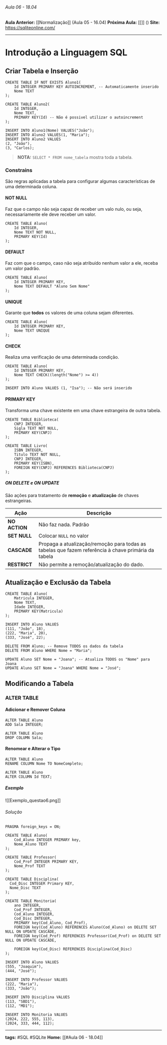 ###### Aula 06 - 18.04
**Aula Anterior:** [[Normalização]] (Aula 05 - 16.04)
**Próxima Aula:** [[]] ()
**Site:** https://sqliteonline.com/

---
# Introdução a Linguagem SQL
## Criar Tabela e Inserção

```sqlite
CREATE TABLE IF NOT EXISTS Aluno1(
	Id INTEGER PRIMARY KEY AUTOINCREMENT, -- Automaticamente inserido
	Nome TEXT
);

CREATE TABLE Aluno2(
	Id INTEGER,
	Nome TEXT,
	PRIMARY KEY(Id) -- Não é possivel utilizar o autoincrement
);

INSERT INTO Aluno1(Nome) VALUES("João");
INSERT INTO Aluno2 VALUES(1, "Maria");
INSERT INTO Aluno2 VALUES
(2, "João"),
(3, "Carlos);
```

> **NOTA:** `SELECT * FROM nome_tabela` mostra toda a tabela.

### Constrains
São regras aplicadas a tabela para configurar algumas características de uma determinada coluna.

#### NOT NULL
Faz que o campo não seja capaz de receber um valo nulo, ou seja, necessariamente ele deve receber um valor.

```sqlite
CREATE TABLE Aluno(
	Id INTEGER,
	Nome TEXT NOT NULL,
	PRIMARY KEY(Id)
);
```

#### DEFAULT
Faz com que o campo, caso não seja atribuído nenhum valor a ele, receba um valor padrão.

```sqlite
CREATE TABLE Aluno(
	Id INTEGER PRIMARY KEY,
	Nome TEXT DEFAULT "Aluno Sem Nome"
);
```

#### UNIQUE
Garante que **todos** os valores de uma coluna sejam diferentes.

```sqlite
CREATE TABLE Aluno(
	Id INTEGER PRIMARY KEY,
	Nome TEXT UNIQUE
);
```

#### CHECK
Realiza uma verificação de uma determinada condição.

```sqlite
CREATE TABLE Aluno(
	Id INTEGER PRIMARY KEY,
	Nome TEXT CHECK((length("Nome") >= 4))
);

INSERT INTO Aluno VALUES (1, "Isa"); -- Não será inserido
```

#### PRIMARY KEY
Transforma uma chave existente em uma chave estrangeira de outra tabela.

```sqlite
CREATE TABLE Biblioteca(
	CNPJ INTEGER,
	Sigla TEXT NOT NULL,
	PRIMARY KEY(CNPJ)
);

CREATE TABLE Livro(
	ISBN INTEGER,
	Titulo TEXT NOT NULL,
	CNPJ INTEGER,
	PRIMARY KEY(ISBN),
	FOREIGN KEY(CNPJ) REFERENCES Biblioteca(CNPJ)
);
```

##### ON DELETE e ON UPDATE
São ações para tratamento de **remoção** e **atualização** de chaves estrangeiras.

| Ação          | Descrição                                                                                           |
| ------------- | --------------------------------------------------------------------------------------------------- |
| **NO ACTION** | Não faz nada. Padrão                                                                                |
| **SET NULL**  | Colocar `NULL` no valor                                                                             |
| **CASCADE**   | Propaga a atualização/remoção para todas as tabelas que fazem referência à chave primária da tabela |
| **RESTRICT**  | Não permite a remoção/atualização do dado.                                                          |
## Atualização e Exclusão da Tabela

```sqlite
CREATE TABLE Aluno(
	Matricula INTEGER,
	Nome TEXT,
	Idade INTEGER,
	PRIMARY KEY(Matricula)
);

INSERT INTO Aluno VALUES
(111, "João", 18),
(222, "Maria", 20),
(333, "José", 22);

DELETE FROM Aluno; -- Remove TODOS os dados da tabela
DELETE FROM Aluno WHERE Nome = "Maria";

UPDATE Aluno SET Nome = "Joana"; -- Atualiza TODOS os "Nome" para Joana
UPDATE Aluno SET Nome = "Joana" WHERE Nome = "José";
```

## Modificando a Tabela
### ALTER TABLE
#### Adicionar e Remover Coluna

```sqlite
ALTER TABLE Aluno
ADD Sala INTEGER;

ALTER TABLE Aluno
DROP COLUMN Sala;
```
#### Renomear e Alterar o Tipo 

```sqlite
ALTER TABLE Aluno
RENAME COLUMN Nome TO NomeCompleto;

ALTER TABLE Aluno
ALTER COLUMN Id TEXT;
```

##### Exemplo
![[Exemplo_questao6.png]]

###### Solução
```sqlite
PRAGMA foreign_keys = ON;

CREATE TABLE Aluno(
	Cod_Aluno INTEGER PRIMARY key,
  	Nome_Aluno TEXT
);

CREATE TABLE Professor(
	Cod_Prof INTEGER PRIMARY KEY,
  	Nome_Prof TEXT
);

CREATE TABLE Disciplina(
  Cod_Disc INTEGER Primary KEY,
  Nome_Disc TEXT
);

CREATE TABLE Monitoria(
  	ano INTEGER,
  	Cod_Prof INTEGER,
  	Cod_Aluno INTEGER,
  	Cod_Disc INTEGER,
  	PRIMARY key(Cod_Aluno, Cod_Prof),
  	FOREIGN key(Cod_Aluno) REFERENCES Aluno(Cod_Aluno) on DELETE SET NULL ON UPDATE CASCADE,
  	FOREIGN key(Cod_Prof) REFERENCES Professor(Cod_Prof) on DELETE SET NULL ON UPDATE CASCADE,
  
  	FOREIGN key(Cod_Disc) REFERENCES Disciplina(Cod_Disc)	
);

INSERT INTO Aluno VALUES
(555, "Joaquim"),
(444, "José");

INSERT INTO Professor VALUES
(222, "Maria"),
(333, "João");

INSERT INTO Disciplina VALUES
(113, "SBD1"),
(112, "MD1");

INSERT INTO Monitoria VALUES
(2024, 222, 555, 113),
(2024, 333, 444, 112);
```

---
**tags:** #SQL #SQLite 
**Home:** [[#Aula 06 - 18.04]]